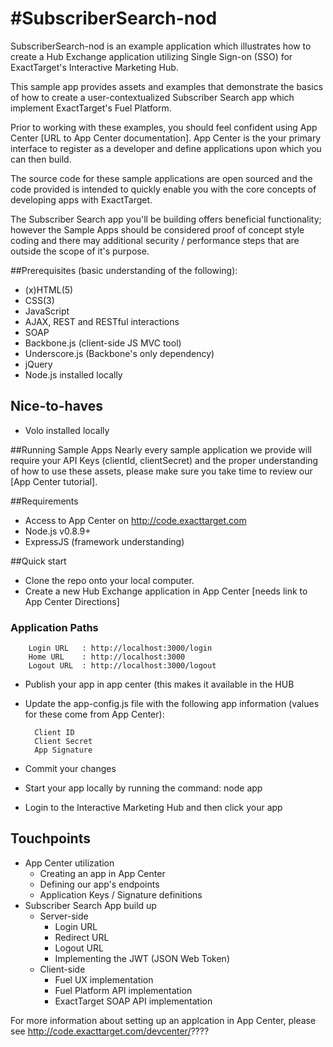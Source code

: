 #SubscriberSearch-nod
=================

SubscriberSearch-nod is an example application which illustrates how to create a Hub Exchange application utilizing Single Sign-on (SSO) for ExactTarget's Interactive Marketing Hub.

This sample app provides assets and examples that  demonstrate the basics of how to create a user-contextualized Subscriber Search app which implement ExactTarget's Fuel Platform.

Prior to working with these examples, you should feel confident using App Center [URL to App Center documentation]. App Center is the your primary interface to register as a developer and define applications upon which you can then build.

The source code for these sample applications are open sourced and the code provided is intended to quickly enable you with the core concepts of developing apps with ExactTarget.

The Subscriber Search app you'll be building offers beneficial functionality; however the Sample Apps should be considered proof of concept style coding and there may additional security / performance steps that are outside the scope of it's purpose.

##Prerequisites (basic understanding of the following):
* (x)HTML(5)
* CSS(3)
* JavaScript
* AJAX, REST and RESTful interactions
* SOAP
* Backbone.js (client-side JS MVC tool)
* Underscore.js (Backbone's only dependency)
* jQuery
* Node.js installed locally

## Nice-to-haves
* Volo installed locally

##Running Sample Apps
Nearly every sample application we provide will require your API Keys (clientId, clientSecret) and the proper understanding of how to use these assets, please make sure you take time to review our [App Center tutorial].

##Requirements
* Access to App Center on http://code.exacttarget.com
* Node.js v0.8.9+
* ExpressJS (framework understanding)

##Quick start
* Clone the repo onto your local computer.
* Create a new Hub Exchange application in App Center [needs link to App Center Directions]

### Application Paths 

        Login URL   : http://localhost:3000/login
        Home URL    : http://localhost:3000
        Logout URL  : http://localhost:3000/logout

* Publish your app in app center (this makes it available in the HUB
* Update the app-config.js file with the following app information (values for these come from App Center):

		Client ID
		Client Secret
		App Signature

* Commit your changes
* Start your app locally by running the command:
		node app
* Login to the Interactive Marketing Hub and then click your app

## Touchpoints
* App Center utilization
	* Creating an app in App Center
	* Defining our app's endpoints
	* Application Keys / Signature definitions
* Subscriber Search App build up
	* Server-side
		* Login URL
		* Redirect URL
		* Logout URL
		* Implementing the JWT (JSON Web Token)
	* Client-side
		* Fuel UX implementation
		* Fuel Platform API implementation
		* ExactTarget SOAP API implementation

For more information about setting up an applcation in App Center, please see http://code.exacttarget.com/devcenter/????

